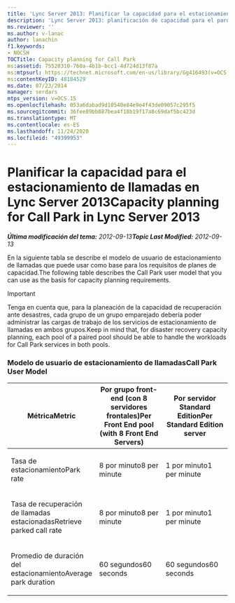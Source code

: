 ```yaml
---
title: 'Lync Server 2013: Planificar la capacidad para el estacionamiento de llamadas'
description: 'Lync Server 2013: planificación de capacidad para el parque de llamadas.'
ms.reviewer: ''
ms.author: v-lanac
author: lanachin
f1.keywords:
- NOCSH
TOCTitle: Capacity planning for Call Park
ms:assetid: 75520310-760a-4b1b-bcc1-4d724d13f87a
ms:mtpsurl: https://technet.microsoft.com/en-us/library/Gg416493(v=OCS.15)
ms:contentKeyID: 48184529
ms.date: 07/23/2014
manager: serdars
mtps_version: v=OCS.15
ms.openlocfilehash: 053a6dabad9d10540e84e9e4f43de09057c295f5
ms.sourcegitcommit: 36fee89bb887bea4f18b19f17a8c69daf5bc423d
ms.translationtype: MT
ms.contentlocale: es-ES
ms.lasthandoff: 11/24/2020
ms.locfileid: "49399953"
---
```

# <a name="capacity-planning-for-call-park-in-lync-server-2013"></a><span data-ttu-id="c38b2-103">Planificar la capacidad para el estacionamiento de llamadas en Lync Server 2013</span><span class="sxs-lookup"><span data-stu-id="c38b2-103">Capacity planning for Call Park in Lync Server 2013</span></span>

<div data-xmlns="http://www.w3.org/1999/xhtml">

<div class="topic" data-xmlns="http://www.w3.org/1999/xhtml" data-msxsl="urn:schemas-microsoft-com:xslt" data-cs="https://msdn.microsoft.com/">

<div data-asp="https://msdn2.microsoft.com/asp">



</div>

<div id="mainSection">

<div id="mainBody"><span data-ttu-id="c38b2-104">

<span> </span></span><span class="sxs-lookup"><span data-stu-id="c38b2-104">

<span> </span></span></span>

<span data-ttu-id="c38b2-105">_**Última modificación del tema:** 2012-09-13_</span><span class="sxs-lookup"><span data-stu-id="c38b2-105">_**Topic Last Modified:** 2012-09-13_</span></span>

<div id="sectionSection0" class="section">

<span data-ttu-id="c38b2-106">En la siguiente tabla se describe el modelo de usuario de estacionamiento de llamadas que puede usar como base para los requisitos de planes de capacidad.</span><span class="sxs-lookup"><span data-stu-id="c38b2-106">The following table describes the Call Park user model that you can use as the basis for capacity planning requirements.</span></span>

<div>


> [!IMPORTANT]  
> <span data-ttu-id="c38b2-107">Tenga en cuenta que, para la planeación de la capacidad de recuperación ante desastres, cada grupo de un grupo emparejado debería poder administrar las cargas de trabajo de los servicios de estacionamiento de llamadas en ambos grupos.</span><span class="sxs-lookup"><span data-stu-id="c38b2-107">Keep in mind that, for disaster recovery capacity planning, each pool of a paired pool should be able to handle the workloads for Call Park services in both pools.</span></span>



</div>

### <a name="call-park-user-model"></a><span data-ttu-id="c38b2-108">Modelo de usuario de estacionamiento de llamadas</span><span class="sxs-lookup"><span data-stu-id="c38b2-108">Call Park User Model</span></span>

<table>
<colgroup>
<col style="width: 33%" />
<col style="width: 33%" />
<col style="width: 33%" />
</colgroup>
<thead>
<tr class="header">
<th><span data-ttu-id="c38b2-109">Métrica</span><span class="sxs-lookup"><span data-stu-id="c38b2-109">Metric</span></span></th>
<th><span data-ttu-id="c38b2-110">Por grupo front-end (con 8 servidores frontales)</span><span class="sxs-lookup"><span data-stu-id="c38b2-110">Per Front End pool (with 8 Front End Servers)</span></span></th>
<th><span data-ttu-id="c38b2-111">Por servidor Standard Edition</span><span class="sxs-lookup"><span data-stu-id="c38b2-111">Per Standard Edition server</span></span></th>
</tr>
</thead>
<tbody>
<tr class="odd">
<td><p><span data-ttu-id="c38b2-112">Tasa de estacionamiento</span><span class="sxs-lookup"><span data-stu-id="c38b2-112">Park rate</span></span></p></td>
<td><p><span data-ttu-id="c38b2-113">8 por minuto</span><span class="sxs-lookup"><span data-stu-id="c38b2-113">8 per minute</span></span></p></td>
<td><p><span data-ttu-id="c38b2-114">1 por minuto</span><span class="sxs-lookup"><span data-stu-id="c38b2-114">1 per minute</span></span></p></td>
</tr>
<tr class="even">
<td><p><span data-ttu-id="c38b2-115">Tasa de recuperación de llamadas estacionadas</span><span class="sxs-lookup"><span data-stu-id="c38b2-115">Retrieve parked call rate</span></span></p></td>
<td><p><span data-ttu-id="c38b2-116">8 por minuto</span><span class="sxs-lookup"><span data-stu-id="c38b2-116">8 per minute</span></span></p></td>
<td><p><span data-ttu-id="c38b2-117">1 por minuto</span><span class="sxs-lookup"><span data-stu-id="c38b2-117">1 per minute</span></span></p></td>
</tr>
<tr class="odd">
<td><p><span data-ttu-id="c38b2-118">Promedio de duración del estacionamiento</span><span class="sxs-lookup"><span data-stu-id="c38b2-118">Average park duration</span></span></p></td>
<td><p><span data-ttu-id="c38b2-119">60 segundos</span><span class="sxs-lookup"><span data-stu-id="c38b2-119">60 seconds</span></span></p></td>
<td><p><span data-ttu-id="c38b2-120">60 segundos</span><span class="sxs-lookup"><span data-stu-id="c38b2-120">60 seconds</span></span></p></td>
</tr>
</tbody>
</table><span data-ttu-id="c38b2-121">


</div>

</div>

<span> </span>

</div>

</div>

</span><span class="sxs-lookup"><span data-stu-id="c38b2-121">


</div>

</div>

<span> </span>

</div>

</div>

</span></span></div>

